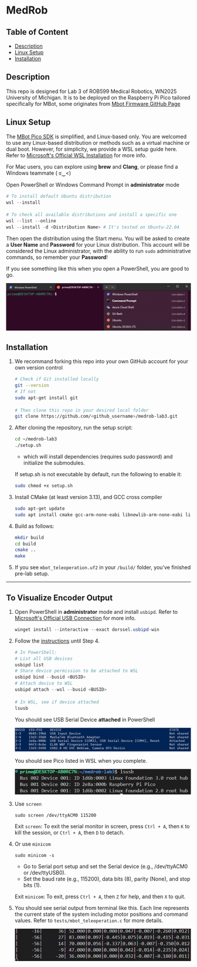# MedRob

## Table of Content

- [Description](#description)
- [Linux Setup](#linux-setup)
- [Installation](#installation)

## Description
This repo is designed for Lab 3 of ROB599 Medical Robotics, WN2025 University of Michigan. It is to be deployed on the Raspberry Pi Pico tailored specifically for MBot, some originates from [Mbot Firmware GitHub Page](https://github.com/mbot-project/mbot_firmware/releases)

## Linux Setup
The [MBot Pico SDK](https://github.com/MBot-Project-Development/pico_sdk) is simplified, and Linux-based only. You are welcomed to use any Linux-based distribution or methods such as a virtual machine or dual boot. However, for simplicity, we provide a WSL setup guide here. Refer to [Microsoft's Official WSL Installation](https://learn.microsoft.com/en-us/windows/wsl/install) for more info. 

For Mac users, you can explore using **brew** and **Clang**, or please find a Windows teammate ( ಠ‿<)

Open PowerShell or Windows Command Prompt in **administrator** mode
```powershell
# To install default Ubuntu distribution
wsl --install

# To check all available distributions and install a specific one
wsl --list --online
wsl --install -d <Distribution Name> # It's tested on Ubuntu-22.04
```
Then open the distribution using the Start menu. You will be asked to create a **User Name** and **Password** for your Linux distribution. This account will be considered the Linux administrator, with the ability to run `sudo` administrative commands, so remember your **Password**!

If you see something like this when you open a PowerShell, you are good to go.

 ![PS](media/PS.png)

## Installation
1. We recommand forking this repo into your own GitHub account for your own version control
    ```bash
    # Check if Git installed locally
    git --version
    # If not
    sudo apt-get install git

    # Then clone this repo in your desired local folder
    git clone https://github.com/<github_username>/medrob-lab3.git
    ```

1. After cloning the repository, run the setup script:
    ```bash
    cd ~/medrob-lab3
    ./setup.sh
    ```
    - which will install dependencies (requires sudo password) and initialize the submodules.

    If setup.sh is not executable by default, run the following to enable it:

    ```bash
    sudo chmod +x setup.sh
    ```
2. Install CMake (at least version 3.13), and GCC cross compiler
    ```bash
    sudo apt-get update
    sudo apt install cmake gcc-arm-none-eabi libnewlib-arm-none-eabi libstdc++-arm-none-eabi-newlib
    ```
3. Build as follows:
    ```bash
    mkdir build
    cd build
    cmake ..
    make
    ```
4. If you see `mbot_teleoperation.uf2` in your `/build/` folder, you've finished pre-lab setup.
__________________________________

## To Visualize Encoder Output

1. Open PowerShell in **administrator** mode and install `usbipd`. Refer to [Microsoft's Official USB Connection](https://learn.microsoft.com/en-us/windows/wsl/connect-usb) for more info.
    ```powershell
    winget install --interactive --exact dorssel.usbipd-win
    ```
2. Follow the [instructions](https://learn.microsoft.com/en-us/windows/wsl/connect-usb#attach-a-usb-device) until Step 4.
    ```powershell
    # In PowerShell:
    # List all USB devices
    usbipd list
    # Share device permission to be attached to WSL
    usbipd bind --busid <BUSID>
    # Attach device to WSL
    usbipd attach --wsl --busid <BUSID>

    # In WSL, see if device attached
    lsusb
    ```
    You should see USB Serial Device **attached** in PowerShell

    ![usbipd](media/usbipd.png)

    You should see Pico listed in WSL when you complete.
    
    ![lsusb](media/lsusb.png)
3. Use `screen`

    ```
    sudo screen /dev/ttyACM0 115200
    ```
    Exit `screen`: To exit the serial monitor in screen, press `Ctrl + A`, then `K` to kill the session, or `Ctrl + A`, then `D` to detach.
4. Or use `minicom`
    ```
    sudo minicom -s
    ```

    - Go to Serial port setup and set the Serial device (e.g., /dev/ttyACM0 or /dev/ttyUSB0).
    - Set the baud rate (e.g., 115200), data bits (8), parity (None), and stop bits (1).
    
    Exit `minicom`: To exit, press `Ctrl + A`, then `Z` for help, and then `X` to quit.
5. You should see serial output from terminal like this. Each line represents the current state of the system including motor positions and command values. Refer to `tests/mbot_teleoperation.c` for more details.

    ![screen](media/screen.gif)
